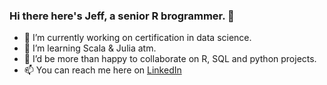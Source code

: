 ### Hi there here's Jeff, a senior R brogrammer. 👋 
- 🔭 I’m currently working on certification in data science.
- 🌱 I’m learning Scala & Julia atm.
- 👯 I’d be more than happy to collaborate on R, SQL and python projects.
- 📫 You can reach me here on [LinkedIn](https://www.linkedin.com/in/jeffreyohene/)
<!--
**jeffreyohene/jeffreyohene** is a ✨ _special_ ✨ repository because its `README.md` (this file) appears on your GitHub profile.

Here are some ideas to get you started:

- 🔭 I’m currently working on ...
- 🌱 I’m currently learning ...
- 👯 I’m looking to collaborate on ...
- 🤔 I’m looking for help with ...
- 💬 Ask me about ...
- 📫 How to reach me: ...
- 😄 Pronouns: ...
- ⚡ Fun fact: ...
-->

